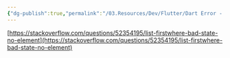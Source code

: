 ```yaml
---
{"dg-publish":true,"permalink":"/03.Resources/Dev/Flutter/Dart Error - Bad state No element/","tags":["dev","dart","error"],"noteIcon":""}
---
```


[https://stackoverflow.com/questions/52354195/list-firstwhere-bad-state-no-element](https://stackoverflow.com/questions/52354195/list-firstwhere-bad-state-no-element)